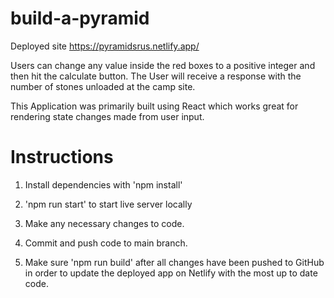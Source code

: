# build-a-pyramid

Deployed site https://pyramidsrus.netlify.app/

Users can change any value inside the red boxes to a positive integer and then hit the calculate button. The User will receive a response with the number of stones unloaded at the camp site. 

This Application was primarily built using React which works great for rendering state changes made from user input. 

# Instructions

1. Install dependencies with 'npm install'

2. 'npm run start' to start live server locally

3. Make any necessary changes to code.

4. Commit and push code to main branch.

5. Make sure 'npm run build' after all changes have been pushed to GitHub in order to update the deployed app on Netlify with the most up to date code.